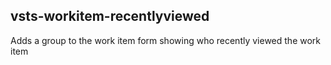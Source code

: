 ## vsts-workitem-recentlyviewed ##

Adds a group to the work item form showing who recently viewed the work item